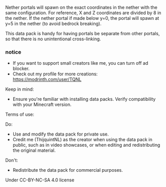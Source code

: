 Nether portals will spawn on the exact coordinates in the nether with the same configuration. For reference, X and Z coordinates are divided by 8 in the nether. If the nether portal if made below y=0, the portal will spawn at y=5 in the nether (to avoid bedrock breaking).

This data pack is handy for having portals be separate from other portals, so that there is no unintentional cross-linking.

### notice
- If you want to support small creators like me, you can turn off ad blocker.
- Check out my profile for more creations: https://modrinth.com/user/TQNL

Keep in mind:
- Ensure you're familiar with installing data packs.
Verify compatibility with your Minecraft version.

Terms of use:

Do:
- Use and modify the data pack for private use.
- Credit me (ThijquintNL) as the creator when using the data pack in public, such as in video showcases, or when editing and redistributing the original material.

Don't:
- Redistribute the data pack for commercial purposes.


Under CC-BY-NC-SA 4.0 license
